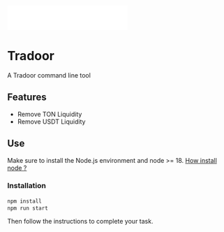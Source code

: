 ![Tradoor logo](logo.svg)

# Tradoor
A Tradoor command line tool


## Features
- Remove TON Liquidity
- Remove USDT Liquidity

## Use
Make sure to install the Node.js environment and node >= 18. 
[How install node ?](https://nodejs.org/)

### Installation
    npm install
    npm run start
Then follow the instructions to complete your task.
